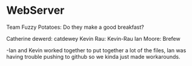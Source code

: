 # WebServer
Team Fuzzy Potatoes: Do they make a good breakfast?

Catherine dewerd: catdewey
Kevin Rau: Kevin-Rau
Ian Moore: Brefew





-Ian and Kevin worked together to put together a lot of the files, Ian was having trouble pushing to github so 
we kinda just made workarounds.
